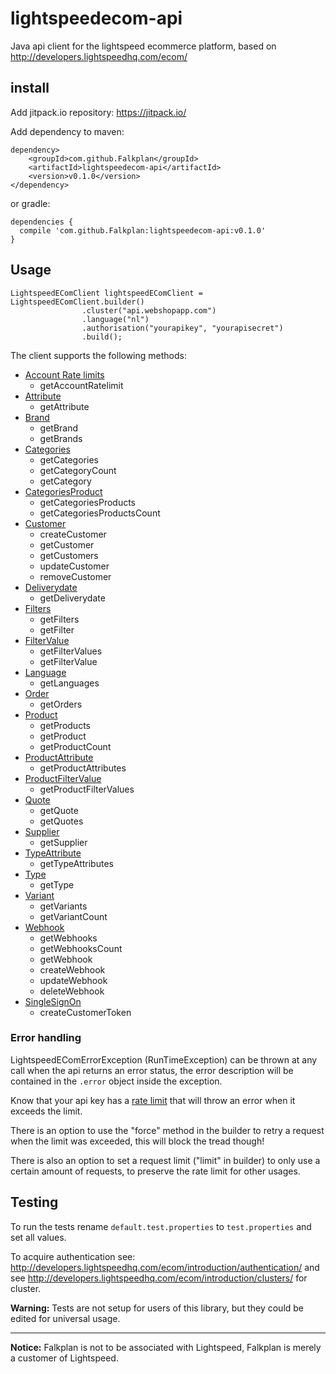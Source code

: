# lightspeedecom-api
Java api client for the lightspeed ecommerce platform, based on http://developers.lightspeedhq.com/ecom/

## install
Add jitpack.io repository: https://jitpack.io/

Add dependency to maven:
~~~~
dependency>
    <groupId>com.github.Falkplan</groupId>
    <artifactId>lightspeedecom-api</artifactId>
    <version>v0.1.0</version>
</dependency>
~~~~
or gradle:
~~~~
dependencies {
  compile 'com.github.Falkplan:lightspeedecom-api:v0.1.0'
}
~~~~

## Usage
~~~~
LightspeedEComClient lightspeedEComClient = LightspeedEComClient.builder()
                .cluster("api.webshopapp.com")
                .language("nl")
                .authorisation("yourapikey", "yourapisecret")
                .build();
~~~~

The client supports the following methods:
- [Account Rate limits](http://developers.lightspeedhq.com/ecom/endpoints/accountratelimit/)
  - getAccountRatelimit
- [Attribute](http://developers.lightspeedhq.com/ecom/endpoints/attribute/)
  - getAttribute
- [Brand](http://developers.lightspeedhq.com/ecom/endpoints/brand/)
  - getBrand
  - getBrands
- [Categories](http://developers.lightspeedhq.com/ecom/endpoints/category/)
  - getCategories
  - getCategoryCount
  - getCategory
- [CategoriesProduct](http://developers.lightspeedhq.com/ecom/endpoints/categoryproduct/)
  - getCategoriesProducts
  - getCategoriesProductsCount
- [Customer](http://developers.lightspeedhq.com/ecom/endpoints/customer/)
  - createCustomer
  - getCustomer
  - getCustomers
  - updateCustomer
  - removeCustomer
- [Deliverydate](http://developers.lightspeedhq.com/ecom/endpoints/deliverydate/)
  - getDeliverydate
- [Filters](http://developers.lightspeedhq.com/ecom/endpoints/filter/)
  - getFilters
  - getFilter
- [FilterValue](http://developers.lightspeedhq.com/ecom/endpoints/filtervalue/)
  - getFilterValues
  - getFilterValue
- [Language](http://developers.lightspeedhq.com/ecom/endpoints/language/)
  - getLanguages
- [Order](http://developers.lightspeedhq.com/ecom/endpoints/order/)
  - getOrders
- [Product](http://developers.lightspeedhq.com/ecom/endpoints/product/)
  - getProducts
  - getProduct
  - getProductCount
- [ProductAttribute](http://developers.lightspeedhq.com/ecom/endpoints/productattribute/)
  - getProductAttributes
- [ProductFilterValue](http://developers.lightspeedhq.com/ecom/endpoints/productfiltervalue/)
  - getProductFilterValues
- [Quote](http://developers.lightspeedhq.com/ecom/endpoints/quote/)
  - getQuote
  - getQuotes
- [Supplier](http://developers.lightspeedhq.com/ecom/endpoints/supplier/)
  - getSupplier
- [TypeAttribute](http://developers.lightspeedhq.com/ecom/endpoints/typesattribute/)
  - getTypeAttributes
- [Type](http://developers.lightspeedhq.com/ecom/endpoints/type/)
  - getType
- [Variant](http://developers.lightspeedhq.com/ecom/endpoints/variant/)
  - getVariants
  - getVariantCount
- [Webhook](http://developers.lightspeedhq.com/ecom/endpoints/webhook/)
  - getWebhooks
  - getWebhooksCount
  - getWebhook
  - createWebhook
  - updateWebhook
  - deleteWebhook
- [SingleSignOn](http://developers.lightspeedhq.com/ecom/endpoints/singlesignon/)
  - createCustomerToken

### Error handling
LightspeedEComErrorException (RunTimeException) can be thrown at any call when the api returns an error status, the error description will be contained in the `.error` object inside the exception.

Know that your api key has a [rate limit](http://developers.lightspeedhq.com/ecom/introduction/rate-limiting/) that will throw an error when it exceeds the limit.

There is an option to use the "force" method in the builder to retry a request when the limit was exceeded, this will block the tread though!

There is also an option to set a request limit ("limit" in builder) to only use a certain amount of requests, to preserve the rate limit for other usages.

## Testing
To run the tests rename `default.test.properties` to `test.properties` and set all values.

To acquire authentication see: http://developers.lightspeedhq.com/ecom/introduction/authentication/ and see http://developers.lightspeedhq.com/ecom/introduction/clusters/ for cluster.

**Warning:** Tests are not setup for users of this library, but they could be edited for universal usage.

***

**Notice:** Falkplan is not to be associated with Lightspeed, Falkplan is merely a customer of Lightspeed.
